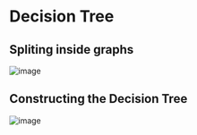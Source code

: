 # Decision Tree

## Spliting inside graphs
![image](https://user-images.githubusercontent.com/44740658/93748777-6dcf3e80-fc16-11ea-85e7-aaf7b5f154e2.png)

## Constructing the Decision Tree
![image](https://user-images.githubusercontent.com/44740658/93748893-97886580-fc16-11ea-9474-df4ce1bbed43.png)

